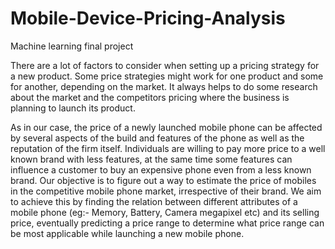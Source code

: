 # Mobile-Device-Pricing-Analysis

Machine learning final project

There are a lot of factors to consider when setting up a pricing strategy for a new product. Some price strategies might work for one product and some for another, depending on the market. It always helps to do some research about the market and the competitors pricing  where the business is planning to launch its product. 

As in our case, the price of a newly launched mobile phone can be affected by several aspects of the build and features of the phone as well as the reputation of the firm itself. Individuals are willing to pay more price to a well known brand with less features, at the same time some features can influence a customer to buy an expensive phone even from a less known brand. Our objective is to figure out a way to estimate the price of mobiles in the competitive mobile phone market, irrespective of their brand. We aim to achieve this by finding the relation between different attributes of a mobile phone (eg:- Memory, Battery, Camera megapixel etc) and its selling price, eventually predicting a price range to determine what price range can be most applicable while launching a new mobile phone.
